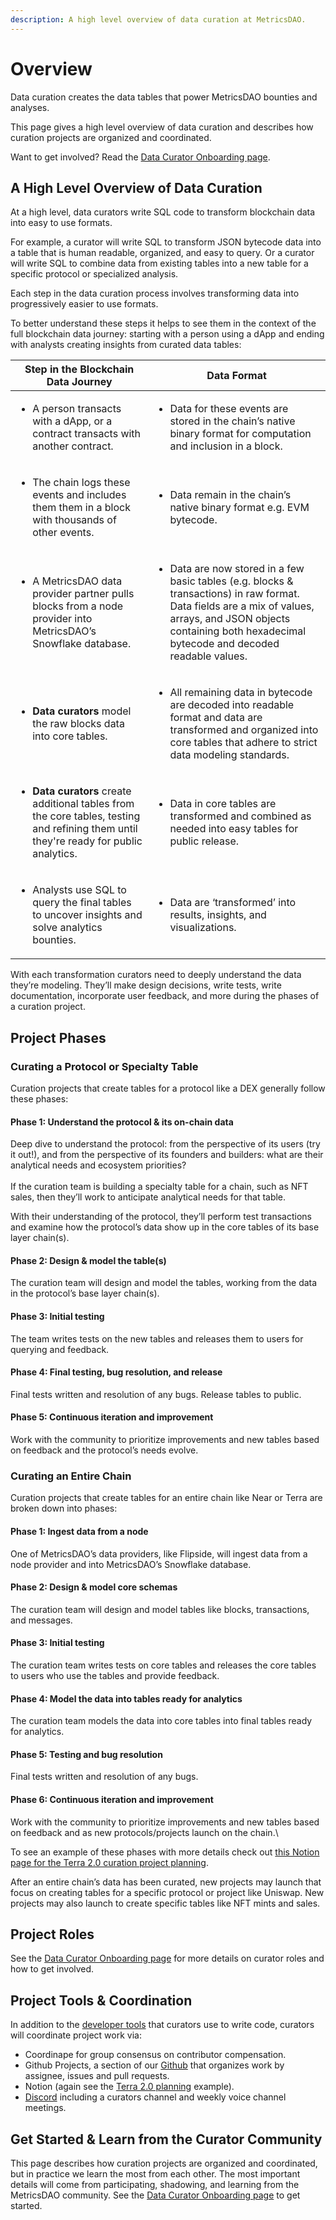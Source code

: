 ```yaml
---
description: A high level overview of data curation at MetricsDAO.
---
```


# Overview

Data curation creates the data tables that power MetricsDAO bounties and analyses.

This page gives a high level overview of data curation and describes how curation projects are organized and coordinated.

Want to get involved? Read the [Data Curator Onboarding page](https://docs.metricsdao.xyz/data-curation/data-curator-onboarding).

## A High Level Overview of Data Curation <a href="#docs-internal-guid-e935f75a-7fff-4f64-b3db-665166109a0c" id="docs-internal-guid-e935f75a-7fff-4f64-b3db-665166109a0c"></a>

At a high level, data curators write SQL code to transform blockchain data into easy to use formats.

For example, a curator will write SQL to transform JSON bytecode data into a table that is human readable, organized, and easy to query. Or a curator will write SQL to combine data from existing tables into a new table for a specific protocol or specialized analysis.

Each step in the data curation process involves transforming data into progressively easier to use formats.

To better understand these steps it helps to see them in the context of the full blockchain data journey: starting with a person using a dApp and ending with analysts creating insights from curated data tables:

| Step in the Blockchain Data Journey                                                                                                                                 | Data Format                                                                                                                                                                                                                              |
| ------------------------------------------------------------------------------------------------------------------------------------------------------------------- | ---------------------------------------------------------------------------------------------------------------------------------------------------------------------------------------------------------------------------------------- |
| <ul><li>A person transacts with a dApp, or a contract transacts with another contract.</li></ul>                                                                    | <ul><li>Data for these events are stored in the chain’s native binary format for computation and inclusion in a block.</li></ul>                                                                                                         |
| <ul><li>The chain logs these events and includes them them in a block with thousands of other events.</li></ul>                                                     | <ul><li>Data remain in the chain’s native binary format e.g. EVM bytecode.</li></ul>                                                                                                                                                     |
| <ul><li>A MetricsDAO data provider partner pulls blocks from a node provider into MetricsDAO’s Snowflake database.</li></ul>                                        | <ul><li>Data are now stored in a few basic tables (e.g. blocks &#x26; transactions) in raw format. Data fields are a mix of values, arrays, and JSON objects containing both hexadecimal bytecode and decoded readable values.</li></ul> |
| <ul><li><strong>Data curators</strong> model the raw blocks data into core tables.</li></ul>                                                                        | <ul><li>All remaining data in bytecode are decoded into readable format and data are transformed and organized into core tables that adhere to strict data modeling standards.</li></ul>                                                 |
| <ul><li><strong>Data curators</strong> create additional tables from the core tables, testing and refining them until they're ready for public analytics.</li></ul> | <ul><li>Data in core tables are transformed and combined as needed into easy tables for public release.</li></ul>                                                                                                                        |
| <ul><li>Analysts use SQL to query the final tables to uncover insights and solve analytics bounties.</li></ul>                                                      | <ul><li>Data are ‘transformed’ into results, insights, and visualizations.</li></ul>                                                                                                                                                     |

With each transformation curators need to deeply understand the data they’re modeling. They’ll make design decisions, write tests, write documentation, incorporate user feedback, and more during the phases of a curation project.

## Project Phases <a href="#docs-internal-guid-e0f771e4-7fff-a462-debd-ccbecf41b7e5" id="docs-internal-guid-e0f771e4-7fff-a462-debd-ccbecf41b7e5"></a>

### Curating a Protocol or Specialty Table <a href="#docs-internal-guid-e0f771e4-7fff-a462-debd-ccbecf41b7e5" id="docs-internal-guid-e0f771e4-7fff-a462-debd-ccbecf41b7e5"></a>

Curation projects that create tables for a protocol like a DEX generally follow these phases:

#### Phase 1: Understand the protocol & its on-chain data

Deep dive to understand the protocol: from the perspective of its users (try it out!), and from the perspective of its founders and builders: what are their analytical needs and ecosystem priorities?\
\
If the curation team is building a specialty table for a chain, such as NFT sales, then they’ll work to anticipate analytical needs for that table.

With their understanding of the protocol, they’ll perform test transactions and examine how the protocol’s data show up in the core tables of its base layer chain(s).

#### Phase 2: Design & model the table(s)

The curation team will design and model the tables, working from the data in the protocol’s base layer chain(s).

#### Phase 3: Initial testing

The team writes tests on the new tables and releases them to users for querying and feedback.

#### Phase 4: Final testing, bug resolution, and release

Final tests written and resolution of any bugs. Release tables to public.

#### Phase 5: Continuous iteration and improvement

Work with the community to prioritize improvements and new tables based on feedback and the protocol’s needs evolve.



### Curating an Entire Chain

Curation projects that create tables for an entire chain like Near or Terra are broken down into phases:

#### Phase 1: Ingest data from a node

One of MetricsDAO’s data providers, like Flipside, will ingest data from a node provider and into MetricsDAO’s Snowflake database.

#### Phase 2: Design & model core schemas

The curation team will design and model tables like blocks, transactions, and messages.

#### Phase 3: Initial testing

The curation team writes tests on core tables and releases the core tables to users who use the tables and provide feedback.

#### Phase 4: Model the data into tables ready for analytics

The curation team models the data into core tables into final tables ready for analytics.

#### Phase 5: Testing and bug resolution

Final tests written and resolution of any bugs.

#### Phase 6: Continuous iteration and improvement

Work with the community to prioritize improvements and new tables based on feedback and as new protocols/projects launch on the chain.\


To see an example of these phases with more details check out [this Notion page for the Terra 2.0 curation project planning](https://www.notion.so/Terra-2-0-Data-Curation-Planning-930fcefd2c79439591e977b3e42ce288).

After an entire chain’s data has been curated, new projects may launch that focus on creating tables for a specific protocol or project like Uniswap.  New projects may also launch to create  specific tables like NFT mints and sales.

## Project Roles <a href="#docs-internal-guid-aace5803-7fff-7008-e0b6-3385de5a9734" id="docs-internal-guid-aace5803-7fff-7008-e0b6-3385de5a9734"></a>

See the [Data Curator Onboarding page](./) for more details on curator roles and how to get involved.

## Project Tools & Coordination <a href="#docs-internal-guid-4fdbe059-7fff-a63c-ab45-18b7c55a54f2" id="docs-internal-guid-4fdbe059-7fff-a63c-ab45-18b7c55a54f2"></a>

In addition to the [developer tools](dev-environment-setup.md) that curators use to write code, curators will coordinate project work via:

* Coordinape for group consensus on contributor compensation.
* Github Projects, a section of our [Github](https://github.com/MetricsDAO/) that organizes work by assignee, issues and pull requests.
* Notion (again see the [Terra 2.0 planning](https://www.notion.so/Terra-2-0-Data-Curation-Planning-930fcefd2c79439591e977b3e42ce288) example).
* [Discord](https://discord.gg/p3GMjK2zAr) including a curators channel and weekly voice channel meetings.

## Get Started & Learn from the Curator Community

This page describes how curation projects are organized and coordinated, but in practice we learn the most from each other. The most important details will come from participating, shadowing, and learning from the MetricsDAO community. See the [Data Curator Onboarding page](./) to get started.
